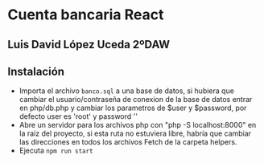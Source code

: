 # Cuenta bancaria React

## Luis David López Uceda 2ºDAW

## Instalación

 - Importa el archivo `banco.sql` a una base de datos, si hubiera que cambiar el usuario/contraseña de conexion de la base de datos entrar en php/db.php y cambiar los parametros de $user y $password, por defecto user es 'root' y password ''
 - Abre un servidor para los archivos php con "php -S localhost:8000" en la raiz del proyecto, si esta ruta no estuviera libre, habría que cambiar las direcciones en todos los archivos Fetch de la carpeta helpers.
 - Ejecuta `npm run start`



